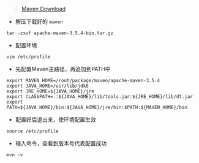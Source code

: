 > [Maven Download](https://maven.apache.org/download.cgi)
* 解压下载好的 ```maven```
```
tar -zxvf apache-maven-3.5.4-bin.tar.gz
```
* 配置环境
```
vim /etc/profile
```
* 先配置Maven主路径，再追加到PATH中
```
export MAVEN_HOME=/root/package/maven/apache-maven-3.5.4
export JAVA_HOME=/usr/lib/jdk8
export JRE_HOME=${JAVA_HOME}/jre
export CLASSPATH=.:${JAVA_HOME}/lib/tools.jar:${JRE_HOME}/lib/dt.jar
export PATH=${JAVA_HOME}/bin:${JAVA_HOME}/jre/bin:$PATH:${MAVEN_HOME}/bin
```
* 配置好后退出来，使环境配置生效
```
source /etc/profile
```
* 输入命令，查看到版本号代表配置成功
```
mvn -v
```
